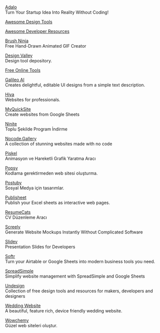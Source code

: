 <p>
<a href="https://www.adalo.com/">Adalo</a>
<br>Turn Your Startup Idea Into Reality Without Coding!
</p>
<p>
<a href="https://github.com/LisaDziuba/Awesome-Design-Tools">Awesome Design Tools</a>
</p>
<p>
<a href="https://nelsonmichael.dev/awesome-developer-resources">Awesome Developer Resources</a>
</p>
<p>
<a href="https://brush.ninja/">Brush Ninja</a>
<br>Free Hand-Drawn Animated GIF Creator  
</p>
<p>
<a href="https://designvalley.club/">Design Valley</a>
<br>Design tool depository.  
</p>
<p>
<a href="https://freetools.site/">Free Online Tools</a>
</p>
<p>
<a href="https://www.usegalileo.ai/">Galileo AI</a>
<br>Creates delightful, editable UI designs from a simple text description.  
</p>
<p>
<a href="https://hiya.io/">Hiya</a>
<br>Websites for professionals. 
</p>
<p>
<a href="https://myquicksite.com/?ref=producthunt">MyQuickSite</a>
<br>Create websites from Google Sheets  
</p>
<p>
<a href="https://ninite.com/">Ninite</a>
<br>Toplu Şekilde Program İndirme  
</p>
<p>
<a href="https://nocode.gallery/">Nocode.Gallery</a>
<br>A collection of stunning websites made with no code  
</p>
<p>
<a href="https://www.piskelapp.com/">Piskel</a>
<br>Animasyon ve Hareketli Grafik Yaratma Aracı 
</p>
<p>
<a href="https://popsy.co/">Popsy</a>
<br>Kodlama gerektirmeden web sitesi oluşturma.
</p>
<p>
<a href="https://www.postuby.com/">Postuby</a>
<br>Sosyal Medya için tasarımlar.
</p>
<p>
<a href="https://www.publisheet.com/">Publisheet</a>
<br>Publish your Excel sheets as interactive web pages.
</p>
<p>
<a href="https://resumecats.com/resumes">ResumeCats</a>
<br>CV Düzenleme Aracı 
</p>
<p>
<a href="https://www.screely.com/">Screely</a>
<br>Generate Website Mockups Instantly Without Complicated Software
</p>
<p>
<a href="https://sli.dev/">Slidev</a>
<br>Presentation Slides for Developers
</p>
<p>
<a href="http://softr.io/">Softr</a>
<br>Turn your Airtable or Google Sheets into modern business tools you need.
<p>
<a href="https://spreadsimple.com/">SpreadSimple</a>
<br>Simplify website management with SpreadSimple and Google Sheets
</p>
<p>
<a href="https://undesign.learn.uno/">Undesign</a>
<br>Collection of free design tools and resources for makers, developers and designers
</p>
<p>
<a href="https://github.com/rampatra/wedding-website?utm_source=pocket_mylist">Wedding Website</a>
<br>A beautiful, feature rich, device friendly wedding website.
</p>
<p>
<a href="https://wowchemy.com/">Wowchemy</a>
<br>Güzel web siteleri oluştur.
</p>